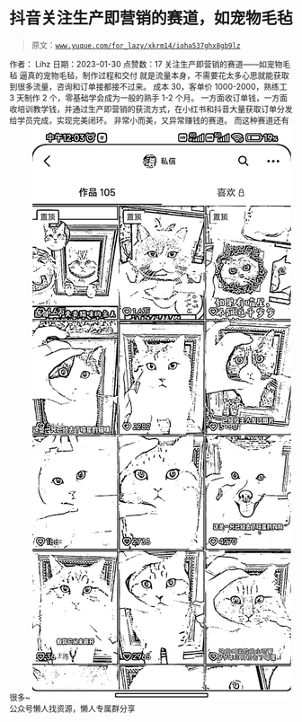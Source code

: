 # 抖音关注生产即营销的赛道，如宠物毛毡

> 原文：[`www.yuque.com/for_lazy/xkrm14/ioha537ghx8gb9lz`](https://www.yuque.com/for_lazy/xkrm14/ioha537ghx8gb9lz)

<ne-p id="u6d002a66" data-lake-id="u6d002a66"><ne-text id="u477ab128">作者： Lihz</ne-text></ne-p> <ne-p id="u329c501c" data-lake-id="u329c501c"><ne-text id="ua8979158">日期：2023-01-30</ne-text></ne-p> <ne-p id="u7bc484ac" data-lake-id="u7bc484ac"><ne-text id="u5e6b2d43">点赞数：</ne-text><ne-text id="u4706e8f3" ne-bold="true">17</ne-text></ne-p> <ne-hole id="ud49a778d" data-lake-id="ud49a778d"><ne-card data-card-name="hr" data-card-type="block" id="CQTn9" data-event-boundary="card"><ne-p id="u9b437ee6" data-lake-id="u9b437ee6"><ne-text id="u1d788eb2">关注生产即营销的赛道——如宠物毛毡 逼真的宠物毛毡，制作过程和交付 就是流量本身，不需要花太多心思就能获取到很多流量，咨询和订单接都接不过来。</ne-text> <ne-text id="ufbe99697">成本 30，客单价 1000-2000，熟练工 3 天制作 2 个，零基础学会成为一般的熟手 1-2 个月。</ne-text> <ne-text id="u077484ff">一方面收订单钱，一方面收培训教学钱，并通过生产即营销的获流方式，在小红书和抖音大量获取订单分发给学员完成，实现完美闭环。 非常小而美，又异常赚钱的赛道。</ne-text> <ne-text id="u68d9ceaa">而这种赛道还有很多~</ne-text></ne-p> <ne-p id="u0d671b08" data-lake-id="u0d671b08"><ne-card data-card-name="image" data-card-type="inline" id="rSc3N" data-event-boundary="card">![](img/2b5c53c96a534ab28c4bb4402dda66a3.png)</ne-card></ne-p> <ne-hole id="udb3ca3a1" data-lake-id="udb3ca3a1"><ne-card data-card-name="hr" data-card-type="block" id="btTVW" data-event-boundary="card"><ne-p id="ucd09febf" data-lake-id="ucd09febf"><ne-text id="u0548e4cc">公众号懒人找资源，懒人专属群分享</ne-text></ne-p></ne-card></ne-hole></ne-card></ne-hole>